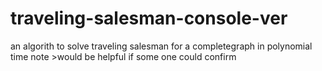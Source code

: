 # traveling-salesman-console-ver
an algorith to solve traveling salesman for a completegraph in polynomial time
note >would be helpful if some one could confirm
